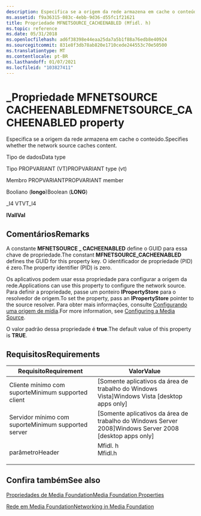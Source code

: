 ```yaml
---
description: Especifica se a origem da rede armazena em cache o conteúdo.
ms.assetid: f9a36315-083c-4ebb-9d36-d55fc1f21621
title: Propriedade MFNETSOURCE_CACHEENABLED (Mfidl. h)
ms.topic: reference
ms.date: 05/31/2018
ms.openlocfilehash: ad6f38398e44eaa25da7a5b1f88a76edb8e40924
ms.sourcegitcommit: 831e8f3db78ab820e1710cede244553c70e50500
ms.translationtype: MT
ms.contentlocale: pt-BR
ms.lasthandoff: 01/07/2021
ms.locfileid: "103827411"
---
```

# <a name="mfnetsource_cacheenabled-property"></a><span data-ttu-id="1b1f1-103">\_Propriedade MFNETSOURCE CACHEENABLED</span><span class="sxs-lookup"><span data-stu-id="1b1f1-103">MFNETSOURCE\_CACHEENABLED property</span></span>

<span data-ttu-id="1b1f1-104">Especifica se a origem da rede armazena em cache o conteúdo.</span><span class="sxs-lookup"><span data-stu-id="1b1f1-104">Specifies whether the network source caches content.</span></span>



<span data-ttu-id="1b1f1-105">Tipo de dados</span><span class="sxs-lookup"><span data-stu-id="1b1f1-105">Data type</span></span>

<span data-ttu-id="1b1f1-106">Tipo PROPVARIANT (VT)</span><span class="sxs-lookup"><span data-stu-id="1b1f1-106">PROPVARIANT type (vt)</span></span>

<span data-ttu-id="1b1f1-107">Membro PROPVARIANT</span><span class="sxs-lookup"><span data-stu-id="1b1f1-107">PROPVARIANT member</span></span>

<span data-ttu-id="1b1f1-108">Booliano (**longo**)</span><span class="sxs-lookup"><span data-stu-id="1b1f1-108">Boolean (**LONG**)</span></span>

<span data-ttu-id="1b1f1-109">\_I4 VT</span><span class="sxs-lookup"><span data-stu-id="1b1f1-109">VT\_I4</span></span>

<span data-ttu-id="1b1f1-110">**lVal**</span><span class="sxs-lookup"><span data-stu-id="1b1f1-110">**lVal**</span></span>



## <a name="remarks"></a><span data-ttu-id="1b1f1-111">Comentários</span><span class="sxs-lookup"><span data-stu-id="1b1f1-111">Remarks</span></span>

<span data-ttu-id="1b1f1-112">A constante **MFNETSOURCE \_ CACHEENABLED** define o GUID para essa chave de propriedade.</span><span class="sxs-lookup"><span data-stu-id="1b1f1-112">The constant **MFNETSOURCE\_CACHEENABLED** defines the GUID for this property key.</span></span> <span data-ttu-id="1b1f1-113">O identificador de propriedade (PID) é zero.</span><span class="sxs-lookup"><span data-stu-id="1b1f1-113">The property identifier (PID) is zero.</span></span>

<span data-ttu-id="1b1f1-114">Os aplicativos podem usar essa propriedade para configurar a origem da rede.</span><span class="sxs-lookup"><span data-stu-id="1b1f1-114">Applications can use this property to configure the network source.</span></span> <span data-ttu-id="1b1f1-115">Para definir a propriedade, passe um ponteiro **IPropertyStore** para o resolvedor de origem.</span><span class="sxs-lookup"><span data-stu-id="1b1f1-115">To set the property, pass an **IPropertyStore** pointer to the source resolver.</span></span> <span data-ttu-id="1b1f1-116">Para obter mais informações, consulte [Configurando uma origem de mídia](configuring-a-media-source.md).</span><span class="sxs-lookup"><span data-stu-id="1b1f1-116">For more information, see [Configuring a Media Source](configuring-a-media-source.md).</span></span>

<span data-ttu-id="1b1f1-117">O valor padrão dessa propriedade é **true**.</span><span class="sxs-lookup"><span data-stu-id="1b1f1-117">The default value of this property is **TRUE**.</span></span>

## <a name="requirements"></a><span data-ttu-id="1b1f1-118">Requisitos</span><span class="sxs-lookup"><span data-stu-id="1b1f1-118">Requirements</span></span>



| <span data-ttu-id="1b1f1-119">Requisito</span><span class="sxs-lookup"><span data-stu-id="1b1f1-119">Requirement</span></span> | <span data-ttu-id="1b1f1-120">Valor</span><span class="sxs-lookup"><span data-stu-id="1b1f1-120">Value</span></span> |
|-------------------------------------|------------------------------------------------------------------------------------|
| <span data-ttu-id="1b1f1-121">Cliente mínimo com suporte</span><span class="sxs-lookup"><span data-stu-id="1b1f1-121">Minimum supported client</span></span><br/> | <span data-ttu-id="1b1f1-122">\[Somente aplicativos da área de trabalho do Windows Vista\]</span><span class="sxs-lookup"><span data-stu-id="1b1f1-122">Windows Vista \[desktop apps only\]</span></span><br/>                                     |
| <span data-ttu-id="1b1f1-123">Servidor mínimo com suporte</span><span class="sxs-lookup"><span data-stu-id="1b1f1-123">Minimum supported server</span></span><br/> | <span data-ttu-id="1b1f1-124">\[Somente aplicativos da área de trabalho do Windows Server 2008\]</span><span class="sxs-lookup"><span data-stu-id="1b1f1-124">Windows Server 2008 \[desktop apps only\]</span></span><br/>                               |
| <span data-ttu-id="1b1f1-125">parâmetro</span><span class="sxs-lookup"><span data-stu-id="1b1f1-125">Header</span></span><br/>                   | <dl> <span data-ttu-id="1b1f1-126"><dt>Mfidl. h</dt></span><span class="sxs-lookup"><span data-stu-id="1b1f1-126"><dt>Mfidl.h</dt></span></span> </dl> |



## <a name="see-also"></a><span data-ttu-id="1b1f1-127">Confira também</span><span class="sxs-lookup"><span data-stu-id="1b1f1-127">See also</span></span>

<dl> <dt>

[<span data-ttu-id="1b1f1-128">Propriedades de Media Foundation</span><span class="sxs-lookup"><span data-stu-id="1b1f1-128">Media Foundation Properties</span></span>](media-foundation-properties.md)
</dt> <dt>

[<span data-ttu-id="1b1f1-129">Rede em Media Foundation</span><span class="sxs-lookup"><span data-stu-id="1b1f1-129">Networking in Media Foundation</span></span>](networking-in-media-foundation.md)
</dt> </dl>

 

 




